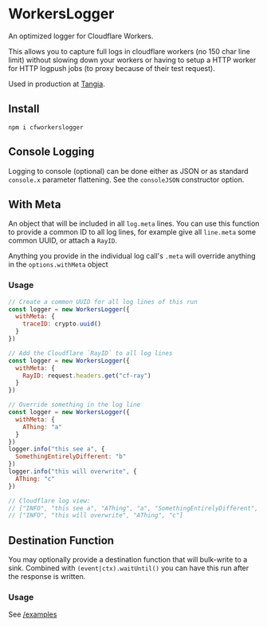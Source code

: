 # WorkersLogger

An optimized logger for Cloudflare Workers.

This allows you to capture full logs in cloudflare workers (no 150 char line limit) without slowing down your workers or having to setup a HTTP worker for HTTP logpush jobs (to proxy because of their test request).

Used in production at [Tangia](www.tangia.co).

## Install

```
npm i cfworkerslogger
```

## Console Logging

Logging to console (optional) can be done either as JSON or as standard `console.x` parameter flattening. See the `consoleJSON` constructor option.

## With Meta

An object that will be included in all `log.meta` lines. You can use this function to provide a common ID to all log lines, for example give all `line.meta` some common UUID, or attach a `RayID`.

Anything you provide in the individual log call's `.meta` will override anything in the `options.withMeta` object

### Usage

```js
// Create a common UUID for all log lines of this run
const logger = new WorkersLogger({
  withMeta: {
    traceID: crypto.uuid()
  }
})
```

```js
// Add the Cloudflare `RayID` to all log lines
const logger = new WorkersLogger({
  withMeta: {
    RayID: request.headers.get("cf-ray")
  }
})
```

```js
// Override something in the log line
const logger = new WorkersLogger({
  withMeta: {
    AThing: "a"
  }
})
logger.info("this see a", {
  SomethingEntirelyDifferent: "b"
})
logger.info("this will overwrite", {
  AThing: "c"
})

// Cloudflare log view:
// ["INFO", "this see a", "AThing", "a", "SomethingEntirelyDifferent", "b"]
// ["INFO", "this will overwrite", "AThing", "c"]
```

## Destination Function

You may optionally provide a destination function that will bulk-write to a sink. Combined with `(event|ctx).waitUntil()` you can have this run after the response is written.

### Usage

See [/examples](/examples)
